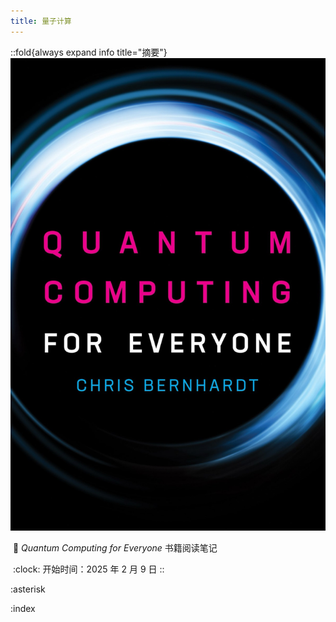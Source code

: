 ```yaml
---
title: 量子计算
---
```


::fold{always expand info title="摘要"}
![*Quantum Computing for Everyone*](./assets/index-cover.jpg)

&nbsp;:book: *Quantum Computing for Everyone* 书籍阅读笔记

&nbsp;:clock: 开始时间：2025 年 2 月 9 日
::

:asterisk

:index
